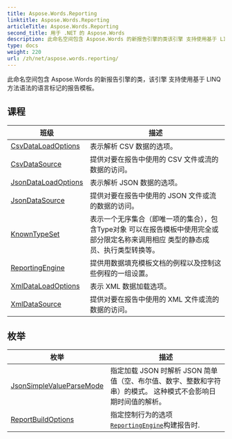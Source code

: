 ```yaml
---
title: Aspose.Words.Reporting
linktitle: Aspose.Words.Reporting
articleTitle: Aspose.Words.Reporting
second_title: 用于 .NET 的 Aspose.Words
description: 此命名空间包含 Aspose.Words 的新报告引擎的类该引擎 支持使用基于 LINQ 方法语法的语言标记的报告模板 在 C#.
type: docs
weight: 220
url: /zh/net/aspose.words.reporting/
---
```

此命名空间包含 Aspose.Words 的新报告引擎的类，该引擎 支持使用基于 LINQ 方法语法的语言标记的报告模板。

## 课程

| 班级 | 描述 |
| --- | --- |
| [CsvDataLoadOptions](./csvdataloadoptions/) | 表示解析 CSV 数据的选项。 |
| [CsvDataSource](./csvdatasource/) | 提供对要在报告中使用的 CSV 文件或流的数据的访问。 |
| [JsonDataLoadOptions](./jsondataloadoptions/) | 表示解析 JSON 数据的选项。 |
| [JsonDataSource](./jsondatasource/) | 提供对要在报告中使用的 JSON 文件或流的数据的访问。 |
| [KnownTypeSet](./knowntypeset/) | 表示一个无序集合（即唯一项的集合），包含Type对象 可以在报告模板中使用完全或部分限定名称来调用相应 类型的静态成员、执行类型转换等。 |
| [ReportingEngine](./reportingengine/) | 提供用数据填充模板文档的例程以及控制这些例程的一组设置。 |
| [XmlDataLoadOptions](./xmldataloadoptions/) | 表示 XML 数据加载选项。 |
| [XmlDataSource](./xmldatasource/) | 提供对要在报告中使用的 XML 文件或流的数据的访问。 |
## 枚举

| 枚举 | 描述 |
| --- | --- |
| [JsonSimpleValueParseMode](./jsonsimplevalueparsemode/) | 指定加载 JSON 时解析 JSON 简单值（空、布尔值、数字、整数和字符串）的模式。 这种模式不会影响日期时间值的解析。 |
| [ReportBuildOptions](./reportbuildoptions/) | 指定控制行为的选项[`ReportingEngine`](../aspose.words.reporting/reportingengine/)构建报告时. |
